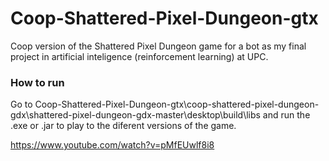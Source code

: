 # Coop-Shattered-Pixel-Dungeon-gtx
Coop version of the Shattered Pixel Dungeon game for a bot as my final project in artificial inteligence (reinforcement learning) at UPC.

### How to run
Go to Coop-Shattered-Pixel-Dungeon-gtx\coop-shattered-pixel-dungeon-gdx\shattered-pixel-dungeon-gdx-master\desktop\build\libs and run the .exe or .jar to play to the diferent versions of the game.


https://www.youtube.com/watch?v=pMfEUwlf8i8
